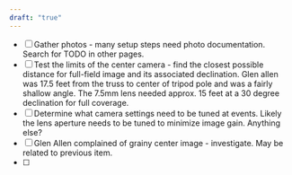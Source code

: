 ```yaml
---
draft: "true"
---
```


- [ ] Gather photos - many setup steps need photo documentation. Search for TODO in other pages.
- [ ] Test the limits of the center camera - find the closest possible distance for full-field image and its associated declination. Glen allen was 17.5 feet from the truss to center of tripod pole and was a fairly shallow angle. The 7.5mm lens needed approx. 15 feet at a 30 degree declination for full coverage.
- [ ] Determine what camera settings need to be tuned at events. Likely the lens aperture needs to be tuned to minimize image gain. Anything else? 
- [ ] Glen Allen complained of grainy center image - investigate. May be related to previous item.
- [ ] 